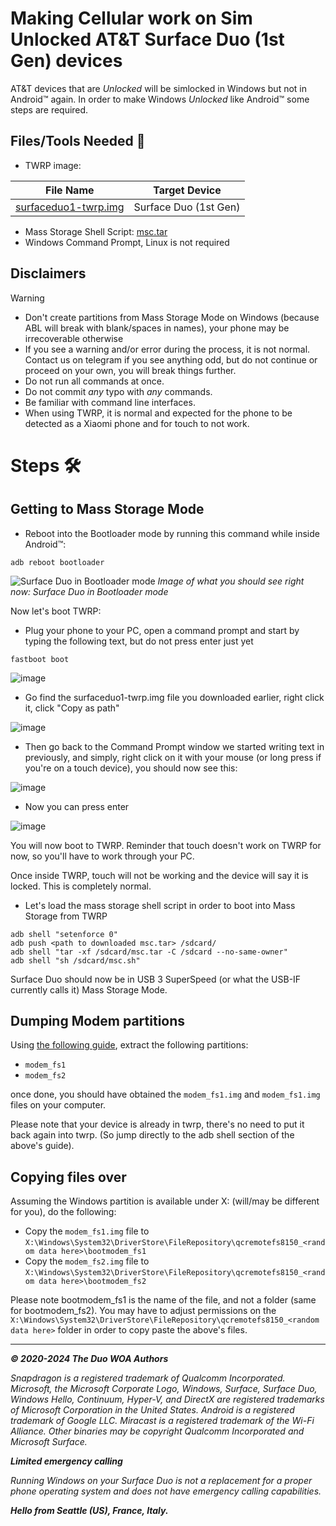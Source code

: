 # Making Cellular work on Sim Unlocked AT&T Surface Duo (1st Gen) devices

AT&T devices that are _Unlocked_ will be simlocked in Windows but not in Android™ again. In order to make Windows _Unlocked_ like Android™ some steps are required.

## Files/Tools Needed 📃

- TWRP image:

| File Name                                       | Target Device         |
|-------------------------------------------------|-----------------------|
| [surfaceduo1-twrp.img](https://github.com/WOA-Project/SurfaceDuo-Guides/raw/main/Files/surfaceduo1-twrp.img) | Surface Duo (1st Gen) |

- Mass Storage Shell Script: [msc.tar](https://github.com/WOA-Project/SurfaceDuo-Guides/raw/main/Files/msc.tar)
- Windows Command Prompt, Linux is not required

## Disclaimers

> [!WARNING]
> - Don't create partitions from Mass Storage Mode on Windows (because ABL will break with blank/spaces in names), your phone may be irrecoverable otherwise
> - If you see a warning and/or error during the process, it is not normal. Contact us on telegram if you see anything odd, but do not continue or proceed on your own, you will break things further.
> - Do not run all commands at once.
> - Do not commit *any* typo with *any* commands.
> - Be familiar with command line interfaces.
> - When using TWRP, it is normal and expected for the phone to be detected as a Xiaomi phone and for touch to not work.

# Steps 🛠️

## Getting to Mass Storage Mode

- Reboot into the Bootloader mode by running this command while inside Android™:

```batch
adb reboot bootloader
```

![Surface Duo in Bootloader mode](https://github.com/WOA-Project/SurfaceDuo-Guides/assets/3755345/eb19d500-4849-4ded-bd0c-894e4ac56486)
_Image of what you should see right now: Surface Duo in Bootloader mode_

Now let's boot TWRP:

- Plug your phone to your PC, open a command prompt and start by typing the following text, but do not press enter just yet

```batch
fastboot boot
```

![image](https://github.com/WOA-Project/SurfaceDuo-Guides/assets/3755345/24c5ed51-4710-449d-a5dc-686f8da8ea47)

- Go find the surfaceduo1-twrp.img file you downloaded earlier, right click it, click "Copy as path"

![image](https://github.com/WOA-Project/SurfaceDuo-Guides/assets/3755345/3e8db3d5-44d0-4e6c-a7ef-674f86e82650)

- Then go back to the Command Prompt window we started writing text in previously, and simply, right click on it with your mouse (or long press if you're on a touch device), you should now see this:

![image](https://github.com/WOA-Project/SurfaceDuo-Guides/assets/3755345/e97d514b-a314-4faf-9622-75bdab066985)

- Now you can press enter

![image](https://github.com/WOA-Project/SurfaceDuo-Guides/assets/3755345/2e27f24c-5b12-476d-99d8-f11de5baa807)

You will now boot to TWRP. Reminder that touch doesn't work on TWRP for now, so you'll have to work through your PC.

Once inside TWRP, touch will not be working and the device will say it is locked. This is completely normal.

- Let's load the mass storage shell script in order to boot into Mass Storage from TWRP

```batch
adb shell "setenforce 0"
adb push <path to downloaded msc.tar> /sdcard/
adb shell "tar -xf /sdcard/msc.tar -C /sdcard --no-same-owner"
adb shell "sh /sdcard/msc.sh"
```

Surface Duo should now be in USB 3 SuperSpeed (or what the USB-IF currently calls it) Mass Storage Mode.

## Dumping Modem partitions

Using [the following guide](/Other/ExtractingPartitions.md), extract the following partitions:

- ```modem_fs1```
- ```modem_fs2```

once done, you should have obtained the ```modem_fs1.img``` and ```modem_fs1.img``` files on your computer.

Please note that your device is already in twrp, there's no need to put it back again into twrp. (So jump directly to the adb shell section of the above's guide).

## Copying files over

Assuming the Windows partition is available under X: (will/may be different for you), do the following:

- Copy the ```modem_fs1.img``` file to ```X:\Windows\System32\DriverStore\FileRepository\qcremotefs8150_<random data here>\bootmodem_fs1```
- Copy the ```modem_fs2.img``` file to ```X:\Windows\System32\DriverStore\FileRepository\qcremotefs8150_<random data here>\bootmodem_fs2```

Please note bootmodem_fs1 is the name of the file, and not a folder (same for bootmodem_fs2).
You may have to adjust permissions on the ```X:\Windows\System32\DriverStore\FileRepository\qcremotefs8150_<random data here>``` folder in order to copy paste the above's files.

---

_**© 2020-2024 The Duo WOA Authors**_

_Snapdragon is a registered trademark of Qualcomm Incorporated. Microsoft, the Microsoft Corporate Logo, Windows, Surface, Surface Duo, Windows Hello, Continuum, Hyper-V, and DirectX are registered trademarks of Microsoft Corporation in the United States. Android is a registered trademark of Google LLC. Miracast is a registered trademark of the Wi-Fi Alliance. Other binaries may be copyright Qualcomm Incorporated and Microsoft Surface._

_**Limited emergency calling**_

_Running Windows on your Surface Duo is not a replacement for a proper phone operating system and does not have emergency calling capabilities._

_**Hello from Seattle (US), France, Italy.**_